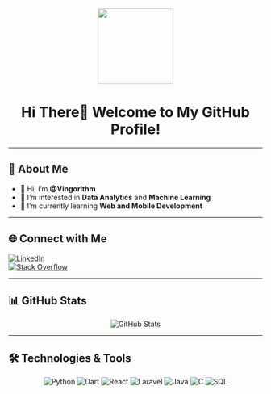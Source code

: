 <div id="header" align="center">
  <img src="https://media2.giphy.com/media/v1.Y2lkPTc5MGI3NjExN3JoeWI4cnc1YjZhd2hsbjl6Y3N1Y3RieG83ZWxpOXVkcHp2ODh2eSZlcD12MV9pbnRlcm5hbF9naWZfYnlfaWQmY3Q9cw/jdPMeyv9rn0hZHh8n9/giphy.gif" width="150"/>
  <h1>Hi There👋 Welcome to My GitHub Profile!</h1>
</div>

---

## 💫 About Me
- 👋 Hi, I’m **@Vingorithm**  
- 👀 I’m interested in **Data Analytics** and **Machine Learning**  
- 🌱 I’m currently learning **Web and Mobile Development**  

---

## 🌐 Connect with Me
[![LinkedIn](https://img.shields.io/badge/LinkedIn-%230077B5.svg?style=flat-square&logo=linkedin&logoColor=white)](https://www.linkedin.com/in/kevinphilipstanamas/)  
[![Stack Overflow](https://img.shields.io/badge/-StackOverflow-%23FE7A16?style=flat-square&logo=stack-overflow&logoColor=white)](https://stackoverflow.com/users/27315153)  

---

## 📊 GitHub Stats
<div align="center">
  <img src="https://github-readme-stats.vercel.app/api?username=Vingorithm&theme=prussian&show_icons=true&hide_border=true&count_private=true" alt="GitHub Stats" />
</div>

---

## 🛠️ Technologies & Tools
<div align="center">
  <img src="https://img.shields.io/badge/Python-%2314354C.svg?style=for-the-badge&logo=python&logoColor=white" alt="Python" />
  <img src="https://img.shields.io/badge/Dart-%230175C2.svg?style=for-the-badge&logo=dart&logoColor=white" alt="Dart" />
  <img src="https://img.shields.io/badge/React-%2361DAFB.svg?style=for-the-badge&logo=react&logoColor=black" alt="React" />
  <img src="https://img.shields.io/badge/Laravel-%23FF2D20.svg?style=for-the-badge&logo=laravel&logoColor=white" alt="Laravel" />
  <img src="https://img.shields.io/badge/Java-%23ED8B00.svg?style=for-the-badge&logo=java&logoColor=white" alt="Java" />
  <img src="https://img.shields.io/badge/C-%2300599C.svg?style=for-the-badge&logo=c&logoColor=white" alt="C" />
  <img src="https://img.shields.io/badge/SQL-%230A7B83.svg?style=for-the-badge&logo=postgresql&logoColor=white" alt="SQL" />
</div>

